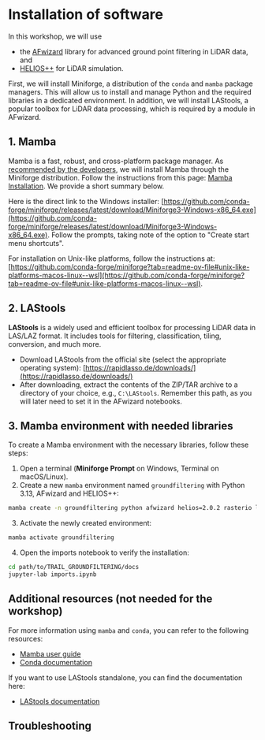 # Installation of software

In this workshop, we will use 

- the [AFwizard](https://github.com/ssciwr/afwizard) library for advanced ground point filtering in LiDAR data, and
- [HELIOS++](https://github.com/3dgeo-heidelberg/helios) for LiDAR simulation.

First, we will install Miniforge, a distribution of the `conda` and `mamba` package managers. This will allow us to install and manage Python and the required libraries in a dedicated environment. In addition, we will install LAStools, a popular toolbox for LiDAR data processing, which is required by a module in AFwizard.

## 1. Mamba

Mamba is a fast, robust, and cross-platform package manager. As [recommended by the developers](https://mamba.readthedocs.io/en/latest/installation/mamba-installation.html), we will install Mamba through the Miniforge distribution. Follow the instructions from this page:
[Mamba Installation](https://github.com/conda-forge/miniforge?tab=readme-ov-file#install). We provide a short summary below.

Here is the direct link to the Windows installer: [https://github.com/conda-forge/miniforge/releases/latest/download/Miniforge3-Windows-x86_64.exe](https://github.com/conda-forge/miniforge/releases/latest/download/Miniforge3-Windows-x86_64.exe). Follow the prompts, taking note of the option to "Create start menu shortcuts".

For installation on Unix-like platforms, follow the instructions at: [https://github.com/conda-forge/miniforge?tab=readme-ov-file#unix-like-platforms-macos-linux--wsl](https://github.com/conda-forge/miniforge?tab=readme-ov-file#unix-like-platforms-macos-linux--wsl). 


## 2. LAStools

**LAStools** is a widely used and efficient toolbox for processing LiDAR data in LAS/LAZ format. It includes tools for filtering, classification, tiling, conversion, and much more.

- Download LAStools from the official site (select the appropriate operating system):
  [https://rapidlasso.de/downloads/](https://rapidlasso.de/downloads/)
- After downloading, extract the contents of the ZIP/TAR archive to a directory of your choice, e.g., `C:\LAStools`. Remember this path, as you will later need to set it in the AFwizard notebooks.

## 3. Mamba environment with needed libraries

To create a Mamba environment with the necessary libraries, follow these steps:

1. Open a terminal (**Miniforge Prompt** on Windows, Terminal on macOS/Linux).
2. Create a new `mamba` environment named `groundfiltering` with Python 3.13, AFwizard and HELIOS++:
```bash
mamba create -n groundfiltering python afwizard helios=2.0.2 rasterio laspy -c conda-forge
```
3. Activate the newly created environment:
```bash
mamba activate groundfiltering
```
4. Open the imports notebook to verify the installation:
```bash
cd path/to/TRAIL_GROUNDFILTERING/docs
jupyter-lab imports.ipynb
```

## Additional resources (not needed for the workshop)

For more information using `mamba` and `conda`, you can refer to the following resources:

- [Mamba user guide](https://mamba.readthedocs.io/en/latest/user_guide/mamba.html#mamba)
- [Conda documentation](https://docs.conda.io/en/latest/)

If you want to use LAStools standalone, you can find the documentation here:

- [LAStools documentation](https://downloads.rapidlasso.de/html/index.html)

## Troubleshooting

